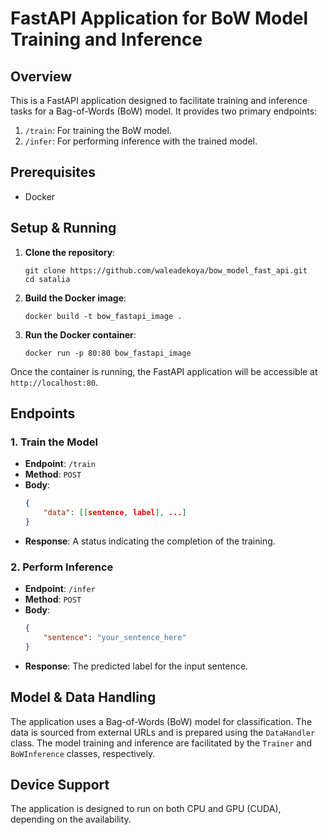 
# FastAPI Application for BoW Model Training and Inference

## Overview
This is a FastAPI application designed to facilitate training and inference tasks for a Bag-of-Words (BoW) model. It provides two primary endpoints:

1. `/train`: For training the BoW model.
2. `/infer`: For performing inference with the trained model.

## Prerequisites
- Docker

## Setup & Running

1. **Clone the repository**:
    ```
    git clone https://github.com/waleadekoya/bow_model_fast_api.git
    cd satalia
    ```

2. **Build the Docker image**:
    ```
    docker build -t bow_fastapi_image .
    ```

3. **Run the Docker container**:
    ```
    docker run -p 80:80 bow_fastapi_image
    ```

Once the container is running, the FastAPI application will be accessible at `http://localhost:80`.

## Endpoints

### 1. Train the Model

- **Endpoint**: `/train`
- **Method**: `POST`
- **Body**:
    ```json
    {
        "data": [[sentence, label], ...]
    }
    ```
- **Response**: A status indicating the completion of the training.

### 2. Perform Inference

- **Endpoint**: `/infer`
- **Method**: `POST`
- **Body**:
    ```json
    {
        "sentence": "your_sentence_here"
    }
    ```
- **Response**: The predicted label for the input sentence.

## Model & Data Handling
The application uses a Bag-of-Words (BoW) model for classification. The data is sourced from external URLs and is prepared using the `DataHandler` class. The model training and inference are facilitated by the `Trainer` and `BoWInference` classes, respectively.

## Device Support
The application is designed to run on both CPU and GPU (CUDA), depending on the availability.
